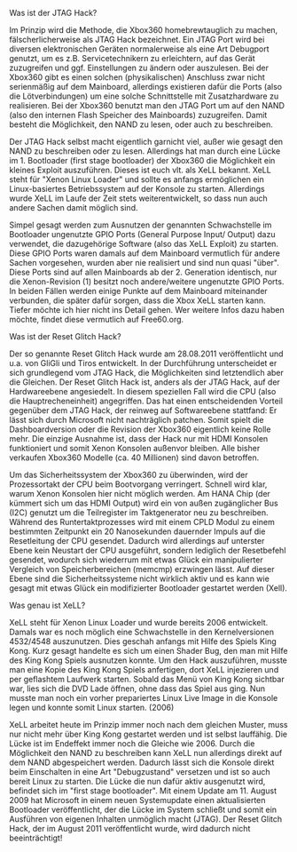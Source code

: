 Was ist der JTAG Hack?


Im Prinzip wird die Methode, die Xbox360 homebrewtauglich zu machen, fälscherlicherweise als JTAG Hack bezeichnet. Ein JTAG Port wird bei diversen elektronischen Geräten normalerweise als eine Art Debugport genutzt, um es z.B. Servicetechnikern zu erleichtern, auf das Gerät zuzugreifen und ggf. Einstellungen zu ändern oder auszulesen. Bei der Xbox360 gibt es einen solchen (physikalischen) Anschluss zwar nicht serienmäßig auf dem Mainboard, allerdings existieren dafür die Ports (also die Lötverbindungen) um eine solche Schnittstelle mit Zusatzhardware zu realisieren. Bei der Xbox360 benutzt man den JTAG Port um auf den NAND (also den internen Flash Speicher des Mainboards) zuzugreifen. Damit besteht die Möglichkeit, den NAND zu lesen, oder auch zu beschreiben.

Der JTAG Hack selbst macht eigentlich garnicht viel, außer wie gesagt den NAND zu beschreiben oder zu lesen. Allerdings hat man durch eine Lücke im 1. Bootloader (first stage bootloader) der Xbox360 die Möglichkeit ein kleines Exploit auszuführen. Dieses ist euch vlt. als XeLL bekannt. XeLL steht für "Xenon Linux Loader" und sollte es anfangs ermöglichen ein Linux-basiertes Betriebssystem auf der Konsole zu starten. Allerdings wurde XeLL im Laufe der Zeit stets weiterentwickelt, so dass nun auch andere Sachen damit möglich sind.

Simpel gesagt werden zum Ausnutzen der genannten Schwachstelle im Bootloader ungenutzte GPIO Ports (General Purpose Input/ Output) dazu verwendet, die dazugehörige Software (also das XeLL Exploit) zu starten. Diese GPIO Ports waren damals auf dem Mainboard vermutlich für andere Sachen vorgesehen, wurden aber nie realisiert und sind nun quasi "über". Diese Ports sind auf allen Mainboards ab der 2. Generation identisch, nur die Xenon-Revision (1) besitzt noch andere/weitere ungenutzte GPIO Ports. In beiden Fällen werden einige Punkte auf dem Mainboard miteinander verbunden, die später dafür sorgen, dass die Xbox XeLL starten kann.
Tiefer möchte ich hier nicht ins Detail gehen. Wer weitere Infos dazu haben möchte, findet diese vermutlich auf Free60.org.


Was ist der Reset Glitch Hack?


Der so genannte Reset Glitch Hack wurde am 28.08.2011 veröffentlicht und u.a. von GliGli und Tiros entwickelt. In der Durchführung unterscheidet er sich grundlegend vom JTAG Hack, die Möglichkeiten sind letztendlich aber die Gleichen. Der Reset Glitch Hack ist, anders als der JTAG Hack, auf der Hardwareebene angesiedelt. In diesem speziellen Fall wird die CPU (also die Hauptrecheneinheit) angegriffen. Das hat einen entscheidenden Vorteil gegenüber dem JTAG Hack, der reinweg auf Softwareebene stattfand: Er lässt sich durch Microsoft nicht nachträglich patchen. Somit spielt die Dashboardversion oder die Revision der Xbox360 eigentlich keine Rolle mehr. Die einzige Ausnahme ist, dass der Hack nur mit HDMI Konsolen funktioniert und somit Xenon Konsolen außenvor bleiben. Alle bisher verkaufen Xbox360 Modelle (ca. 40 Millionen) sind davon betroffen.

Um das Sicherheitssystem der Xbox360 zu überwinden, wird der Prozessortakt der CPU beim Bootvorgang verringert. Schnell wird klar, warum Xenon Konsolen hier nicht möglich werden. Am HANA Chip (der kümmert sich um das HDMI Output) wird ein von außen zugänglicher Bus (I2C) genutzt um die Teilregister im Taktgenerator neu zu beschreiben. Während des Runtertaktprozesses wird mit einem CPLD Modul zu einem bestimmten Zeitpunkt ein 20 Nanosekunden dauernder Impuls auf die Resetleitung der CPU gesendet. Dadurch wird allerdings auf unterster Ebene kein Neustart der CPU ausgeführt, sondern lediglich der Resetbefehl gesendet, wodurch sich wiederrum mit etwas Glück ein manipulierter Vergleich von Speicherbereichen (memcmp) erzwingen lässt. Auf dieser Ebene sind die Sicherheitssysteme nicht wirklich aktiv und es kann wie gesagt mit etwas Glück ein modifizierter Bootloader gestartet werden (Xell). 


Was genau ist XeLL?


XeLL steht für Xenon Linux Loader und wurde bereits 2006 entwickelt. Damals war es noch möglich eine Schwachstelle in den Kernelversionen 4532/4548 auszunutzen. Dies geschah anfangs mit Hilfe des Spiels King Kong. Kurz gesagt handelte es sich um einen Shader Bug, den man mit Hilfe des King Kong Spiels ausnutzen konnte. Um den Hack auszuführen, musste man eine Kopie des King Kong Spiels anfertigen, dort XeLL injezieren und per geflashtem Laufwerk starten. Sobald das Menü von King Kong sichtbar war, lies sich die DVD Lade öffnen, ohne dass das Spiel aus ging. Nun musste man noch ein vorher prepariertes Linux Live Image in die Konsole legen und konnte somit Linux starten. (2006)

XeLL arbeitet heute im Prinzip immer noch nach dem gleichen Muster, muss nur nicht mehr über King Kong gestartet werden und ist selbst lauffähig. Die Lücke ist im Endeffekt immer noch die Gleiche wie 2006. Durch die Möglichkeit den NAND zu beschreiben kann XeLL nun allerdings direkt auf dem NAND abgespeichert werden. Dadurch lässt sich die Konsole direkt beim Einschalten in eine Art "Debugzustand" versetzen und ist so auch bereit Linux zu starten. Die Lücke die nun dafür aktiv ausgenutzt wird, befindet sich im "first stage bootloader". Mit einem Update am 11. August 2009 hat Microsoft in einem neuen Systemupdate einen aktualisierten Bootloader veröffentlicht, der die Lücke im System schließt und somit ein Ausführen von eigenen Inhalten unmöglich macht (JTAG). Der Reset Glitch Hack, der im August 2011 veröffentlicht wurde, wird dadurch nicht beeinträchtigt!
